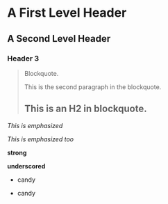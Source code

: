 A First Level Header
====================

A Second Level Header
---------------------

### Header 3

> Blockquote.
>
> This is the second paragraph in the blockquote.
>
> ## This is an H2 in blockquote.

*This is emphasized*

_This is emphasized too_

**strong**

__underscored__

* candy
+ candy